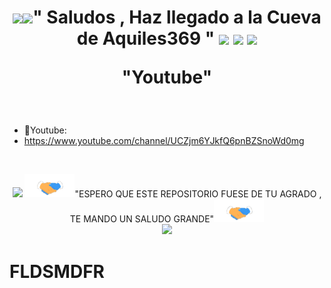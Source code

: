 <h1 align="center"><img height="40" src="https://github.com/7oSkaaa/7oSkaaa/blob/main/Images/about_me.gif?raw=true"><img height="40" src="https://emoji.gg/assets/emoji/7333-parrotdance.gif">" Saludos , Haz llegado a la Cueva de Aquiles369 " <img height="40" src="https://emoji.gg/assets/emoji/7333-parrotdance.gif"> <img height="40" src="https://github.com/7oSkaaa/7oSkaaa/blob/main/Images/about_me.gif?raw=true"> <img height="35" src="https://user-images.githubusercontent.com/73097560/115834477-dbab4500-a447-11eb-908a-139a6edaec5c.gif"> 

"Youtube"
</h1>
</p>
<br>


- :file_folder:Youtube:
- https://www.youtube.com/channel/UCZjm6YJkfQ6pnBZSnoWd0mg
<br>
<p align="center">
  <img src="https://user-images.githubusercontent.com/73097560/115834477-dbab4500-a447-11eb-908a-139a6edaec5c.gif"> 
<img src="https://github.com/0xAbdulKhalid/0xAbdulKhalid/raw/main/assets/mdImages/handshake.gif" width ="80">"ESPERO QUE ESTE REPOSITORIO  FUESE DE TU AGRADO , TE MANDO UN SALUDO GRANDE"<img src="https://github.com/0xAbdulKhalid/0xAbdulKhalid/raw/main/assets/mdImages/handshake.gif" width ="80">
	<br>
	<img src="https://user-images.githubusercontent.com/73097560/115834477-dbab4500-a447-11eb-908a-139a6edaec5c.gif"> 
</p>

 


# FLDSMDFR
